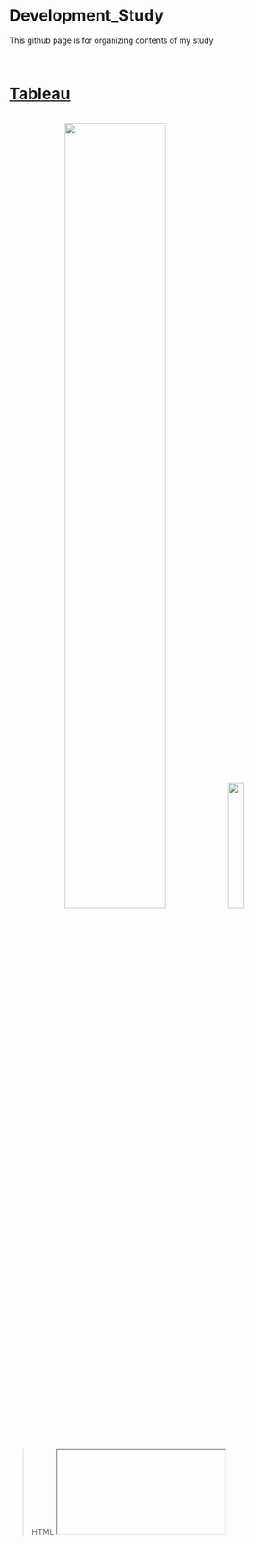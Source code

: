 # Development_Study
This github page is for organizing contents of my study

<br>

# [Tableau](https://github.com/PoSungKim/development_study/tree/main/Tableau)

<br/>
<div align="center">
  <img width = "60%" src="https://user-images.githubusercontent.com/37537227/123351229-a29e6680-d597-11eb-806f-eaa4126f30f9.png" />
  <img width = "24%" src="https://user-images.githubusercontent.com/37537227/123351739-c615e100-d598-11eb-9b00-0daf1ad64959.png" />
</div>
<br/>

> HTML <iframe> 태그를 통한 Tableau 활용
* 페이지를 따로 만든 이후에 <iframe>의 src 속성으로 불러오기 및 시각화 가능

<hr>
<br>
  
  
## [Vim](https://github.com/PoSungKim/development_study/tree/main/Vim)
  
<br/>
<div align="center">
  <img width = "60%" src="https://user-images.githubusercontent.com/37537227/123396566-680aed00-d5dc-11eb-8d47-6f11e65b89e3.png" />
</div>
<br/>  
  
> Vim 편집 모드
* 터미널에서 CLI 명령어 편집 및 프로그램 소스 코드 편집 등에 유용하게 사용 가능
<hr>

## [Shell](https://github.com/PoSungKim/development_study/tree/main/Shell)
> Shell Script
* Shell 명령어를 통해 System Software 쪽 제어 가능
<hr>

## [React](https://github.com/PoSungKim/development_study/tree/main/React)
> Frontend Server로 React
* TypeScript + Functional Component + Styled Component + Tableau API
<hr>

## [Spring](https://github.com/PoSungKim/development_study/tree/main/Spring)
> Backend Server로 Spring (기본 기능)
* MyBatis (SQL문 작성 위주)
<hr>

## [Django](https://github.com/PoSungKim/development_study/tree/main/Django)
> Backend Server로 Django (기본 데이터 분석 및 ML/AL 관련 기능)
* ORM (Object-Relational Mapping, Driver 사용 위주)
<hr>

## [Oracle](https://github.com/PoSungKim/algorithm_review/blob/master/c%2B%2B/0.note.md)
> PL/SQL + Procedure + Trigger + ERD Cloud (설계)
<hr>

## [Configuration Management](https://github.com/PoSungKim/development_study/tree/main/Configuration%20Management)
> Git + SVN
<hr>
